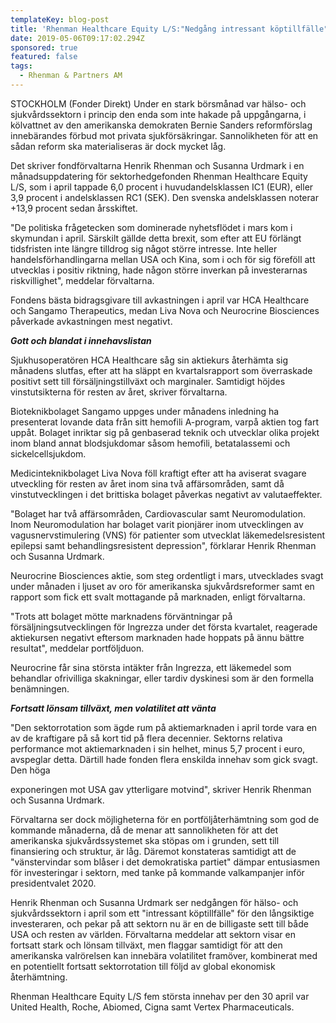 ```yaml
---
templateKey: blog-post
title: 'Rhenman Healthcare Equity L/S:"Nedgång intressant köptillfälle"'
date: 2019-05-06T09:17:02.294Z
sponsored: true
featured: false
tags:
  - Rhenman & Partners AM
---
```

STOCKHOLM (Fonder Direkt) Under en stark börsmånad var hälso- och sjukvårdssektorn i princip den enda som inte hakade på uppgångarna, i kölvattnet av den amerikanska demokraten Bernie Sanders reformförslag innebärandes förbud mot privata sjukförsäkringar. Sannolikheten för att en sådan reform ska materialiseras är dock mycket låg.



Det skriver fondförvaltarna Henrik Rhenman och Susanna Urdmark i en månadsuppdatering för sektorhedgefonden Rhenman Healthcare Equity L/S, som i april tappade 6,0 procent i huvudandelsklassen IC1 (EUR), eller 3,9 procent i andelsklassen RC1 (SEK). Den svenska andelsklassen noterar +13,9 procent sedan årsskiftet.



"De politiska frågetecken som dominerade nyhetsflödet i mars kom i skymundan i april. Särskilt gällde detta brexit, som efter att EU förlängt tidsfristen inte längre tilldrog sig något större intresse. Inte heller handelsförhandlingarna mellan USA och Kina, som i och för sig föreföll att utvecklas i positiv riktning, hade någon större inverkan på investerarnas riskvillighet", meddelar förvaltarna.



Fondens bästa bidragsgivare till avkastningen i april var HCA Healthcare och Sangamo Therapeutics, medan Liva Nova och Neurocrine Biosciences påverkade avkastningen mest negativt.



**_Gott och blandat i innehavslistan_**



Sjukhusoperatören HCA Healthcare såg sin aktiekurs återhämta sig månadens slutfas, efter att ha släppt en kvartalsrapport som överraskade positivt sett till försäljningstillväxt och marginaler. Samtidigt höjdes vinstutsikterna för resten av året, skriver förvaltarna.



Bioteknikbolaget Sangamo uppges under månadens inledning ha presenterat lovande data från sitt hemofili A-program, varpå aktien tog fart uppåt. Bolaget inriktar sig på genbaserad teknik och utvecklar olika projekt inom bland annat blodsjukdomar såsom hemofili, betatalassemi och sickelcellsjukdom.



Medicinteknikbolaget Liva Nova föll kraftigt efter att ha aviserat svagare utveckling för resten av året inom sina två affärsområden, samt då vinstutvecklingen i det brittiska bolaget påverkas negativt av valutaeffekter.



"Bolaget har två affärsområden, Cardiovascular samt Neuromodulation. Inom Neuromodulation har bolaget varit pionjärer inom utvecklingen av vagusnervstimulering (VNS) för patienter som utvecklat läkemedelsresistent epilepsi samt behandlingsresistent depression", förklarar Henrik Rhenman och Susanna Urdmark.



Neurocrine Biosciences aktie, som steg ordentligt i mars, utvecklades svagt under månaden i ljuset av oro för amerikanska sjukvårdsreformer samt en rapport som fick ett svalt mottagande på marknaden, enligt förvaltarna.



"Trots att bolaget mötte marknadens förväntningar på försäljningsutvecklingen för Ingrezza under det första kvartalet, reagerade aktiekursen negativt eftersom marknaden hade hoppats på ännu bättre resultat", meddelar portföljduon.



Neurocrine får sina största intäkter från Ingrezza, ett läkemedel som behandlar ofrivilliga skakningar, eller tardiv dyskinesi som är den formella benämningen.



**_Fortsatt lönsam tillväxt, men volatilitet att vänta_**



"Den sektorrotation som ägde rum på aktiemarknaden i april torde vara en av de kraftigare på så kort tid på flera decennier. Sektorns relativa performance mot aktiemarknaden i sin helhet, minus 5,7 procent i euro, avspeglar detta. Därtill hade fonden flera enskilda innehav som gick svagt. Den höga



exponeringen mot USA gav ytterligare motvind", skriver Henrik Rhenman och Susanna Urdmark.



Förvaltarna ser dock möjligheterna för en portföljåterhämtning som god de kommande månaderna, då de menar att sannolikheten för att det amerikanska sjukvårdssystemet ska stöpas om i grunden, sett till finansiering och struktur, är låg. Däremot konstateras samtidigt att de "vänstervindar som blåser i det demokratiska partiet" dämpar entusiasmen för investeringar i sektorn, med tanke på kommande valkampanjer inför presidentvalet 2020.



Henrik Rhenman och Susanna Urdmark ser nedgången för hälso- och sjukvårdssektorn i april som ett "intressant köptillfälle" för den långsiktige investeraren, och pekar på att sektorn nu är en de billigaste sett till både USA och resten av världen. Förvaltarna meddelar att sektorn visar en fortsatt stark och lönsam tillväxt, men flaggar samtidigt för att den amerikanska valrörelsen kan innebära volatilitet framöver, kombinerat med en potentiellt fortsatt sektorrotation till följd av global ekonomisk återhämtning.



Rhenman Healthcare Equity L/S fem största innehav per den 30 april var United Health, Roche, Abiomed, Cigna samt Vertex Pharmaceuticals.
